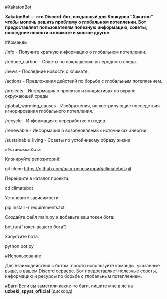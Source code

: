#XakatonBot

**XakatonBot — это Discord-бот, созданный для Конкурса "Хакатон" чтобы мопочь решить проблему о глобальном потеплении. Бот предоставляет пользователям полезную информацию, советы, последние новости о климате и многое другое.**

#Команды

/info - Получите краткую информацию о глобальном потеплении.

/reduce_carbon - Советы по сокращению углеродного следа.

/news - Последние новости о климате.

/actions - Предложения действий по борьбе с глобальным потеплением.

/projects - Информация о проектах и инициативах по охране окружающей среды.

/global_warming_causes - Изображения, иллюстрирующие последствия игнорирования глобального потепления.

/recycle - Информация о переработке отходов.

/renewable - Информация о возобновляемых источниках энергии.

/sustainable_living - Советы по устойчивому образу жизни.

#Установка бота 

Клонируйте репозиторий:

git clone https://github.com/ваш-репозиторий/climatebot.git

Перейдите в каталог проекта:

cd climatebot

Установите зависимости:

pip install -r requirements.txt

Создайте файл main.py и добавьте ваш токен бота:

bot.run("токен вашего бота") 

Запустите бота:

python bot.py

#Использование

Для взаимодействия с ботом, просто используйте команды, указанные выше, в вашем Discord сервере. 
Бот предоставляет полезные советы, информацию и ресурсы по борьбе с глобальным потеплением.


#Баги 
Если вы заметили какие-то баги, пишите мне в лс на **uzbeki_spyat_official** (дискорд)
